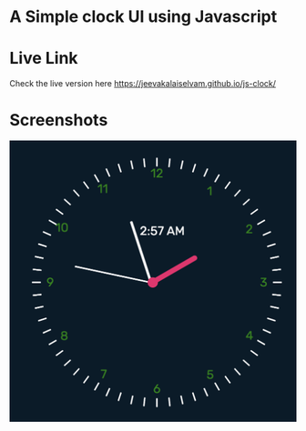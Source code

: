 # A Simple clock UI using Javascript

# Live Link

Check the live version here <https://jeevakalaiselvam.github.io/js-clock/>

# Screenshots

![Screenshot](screens/screen1.png)
